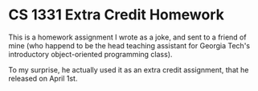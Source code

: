 # CS 1331 Extra Credit Homework

This is a homework assignment I wrote as a joke, and sent to a
friend of mine (who happend to be the head teaching assistant for
Georgia Tech's introductory object-oriented programming class).

To my surprise, he actually used it as an extra credit assignment,
that he released on April 1st.
